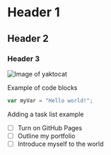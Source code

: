 # Header 1
## Header 2
### Header 3

![Image of yaktocat](https://octodex.github.com/images/yaktocat.png)

Example of code blocks

``` javascript
var myVar = "Hello world!";
```

Adding a task list example

- [ ] Turn on GitHub Pages
- [ ] Outline my portfolio
- [ ] Introduce myself to the world
